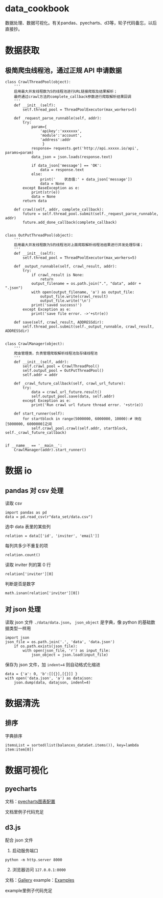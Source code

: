 # data_cookbook
数据处理、数据可视化。有关pandas、pyecharts、d3等，轮子代码备忘，以后直接抄。

# 数据获取

## 极简爬虫线程池，通过正规 API 申请数据

```
class CrawlThreadPool(object):
    '''
    启用最大并发线程数为5的线程池进行URL链接爬取及结果解析；
    最终通过crawl方法的complete_callback参数进行爬取解析结果回调
    '''
    def __init__(self):
        self.thread_pool = ThreadPoolExecutor(max_workers=5)

    def _request_parse_runnable(self, addr):
        try:
            param={
                'apikey':'xxxxxxx',
                'module':'account',
                'address':addr
                 }
            response= requests.get('http://api.xxxxx.io/api', params=param)
            data_json = json.loads(response.text)
            
            if data_json['message'] == 'OK':
                data = response.text
            else:
                print('    状态值:' + data_json['message'])
                data = None
        except BaseException as e:
            print(str(e))
            data = None
        return data

    def crawl(self, addr, complete_callback):
        future = self.thread_pool.submit(self._request_parse_runnable, addr)
        future.add_done_callback(complete_callback)


class OutPutThreadPool(object):
    '''
    启用最大并发线程数为5的线程池对上面爬取解析线程池结果进行并发处理存储；
    '''
    def __init__(self):
        self.thread_pool = ThreadPoolExecutor(max_workers=5)

    def _output_runnable(self, crawl_result, addr):
        try:
            if crawl_result is None:
                return
            output_filename = os.path.join(".", "data", addr + ".json")
            with open(output_filename, 'a') as output_file:
                output_file.write(crawl_result)
                output_file.write('\n')
            print('saved success!')
        except Exception as e:
            print('save file error. ->'+str(e))

    def save(self, crawl_result, ADDRESSdir):
        self.thread_pool.submit(self._output_runnable, crawl_result, ADDRESSdir)


class CrawlManager(object):
    '''
    爬虫管理类，负责管理爬取解析线程池及存储线程池
    '''
    def __init__(self, addr):
        self.crawl_pool = CrawlThreadPool()
        self.output_pool = OutPutThreadPool()
        self.addr = addr

    def _crawl_future_callback(self, crawl_url_future):
        try:
            data = crawl_url_future.result()
            self.output_pool.save(data, self.addr)
        except Exception as e:
            print('Run crawl url future thread error. '+str(e))

    def start_runner(self):
        for startblock in range(5000000, 6000000, 10000):# 块在[5000000, 6000000]之间
            self.crawl_pool.crawl(self.addr, startblock, self._crawl_future_callback)


if __name__ == '__main__':
    CrawlManager(addr).start_runner()
```

# 数据 io

## pandas 对 csv 处理
读取 csv
```
import pandas as pd
data = pd.read_csv(r"data_set/data.csv")
```
选中 data 表里的某些列
```
relation = data[['id', 'inviter', 'email']]
```
每列共多少不重复的项
```
relation.count()
```
读取 inviter 列的第 0 行
```
relation['inviter'][0]
```
判断是否是数字
```
math.isnan(relation['inviter'][0])
```

## 对 json 处理

读取 json 文件 `./data/data.json`， `json_object` 是字典，像 python 的基础数据类型一样用
```
import json
json_file = os.path.join('.', 'data', 'data.json')
    if os.path.exists(json_file):
        with open(json_file, 'r') as input_file:
            json_object = json.load(input_file)
```

保存为 json 文件，加 `indent=4` 则自动格式化缩进
```
data = {'a': 0, 'b':[[{}],[{}]] }
with open('data.json', 'a') as datajson:
    json.dump(data, datajson, indent=4)
```


# 数据清洗

## 排序
字典排序
```
itemsList = sorted(list(balances_dataSet.items()), key=lambda item:item[0])
```
# 数据可视化

## pyecharts

文档：[pyecharts图表配置](http://pyecharts.org/#/zh-cn/charts?id=bar%EF%BC%88%E6%9F%B1%E7%8A%B6%E5%9B%BE%E6%9D%A1%E5%BD%A2%E5%9B%BE%EF%BC%89)

文档里例子代码充足

## d3.js
配合 json 文件
1. 启动服务端口
```shell
python -m http.server 8000
```
2. 浏览器访问 `127.0.0.1:8000`

文档：[Gallery](https://github.com/d3/d3/wiki/Gallery)
example：[Examples](https://bl.ocks.org/mbostock)

example里例子代码充足

